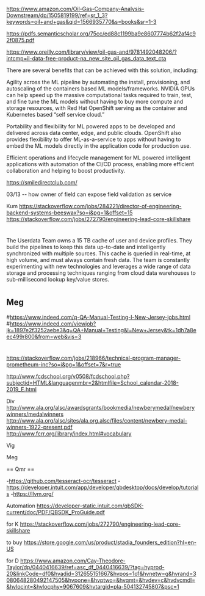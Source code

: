 https://www.amazon.com/Oil-Gas-Company-Analysis-Downstream/dp/1505819199/ref=sr_1_3?keywords=oil+and+gas&qid=1566935770&s=books&sr=1-3

https://pdfs.semanticscholar.org/75cc/ed88c1199ba9e8607774b62f2af4c92f0875.pdf

https://www.oreilly.com/library/view/oil-gas-and/9781492048206/?intcmp=il-data-free-product-na_new_site_oil_gas_data_text_cta

There are several benefits that can be achieved with this solution, including:

Agility across the ML pipeline by automating the install, provisioning, and autoscaling of the containers based ML models/frameworks.  NVIDIA GPUs can help speed up the massive computational tasks required to train, test, and fine tune the ML models without having to buy more compute and storage resources, with Red Hat OpenShift serving as the container and Kubernetes based “self service cloud.”

Portability and flexibility for ML powered apps to be developed and delivered across data center, edge, and public clouds. OpenShift also provides flexibility to offer ML-as-a-service to apps without having to embed the ML models directly in the application code for production use.

Efficient operations and lifecycle management for ML powered intelligent applications with automation of the CI/CD process, enabling more efficient collaboration and helping to boost productivity.

https://smiledirectclub.com/


03/13
  -- how owner of field can expose field validation as service


Kum
https://stackoverflow.com/jobs/284221/director-of-engineering-backend-systems-beeswax?so=i&pg=1&offset=15
https://stackoverflow.com/jobs/272790/engineering-lead-core-skillshare


#
The Userdata Team owns a 15 TB cache of user and device profiles. They build the pipelines to keep this data up-to-date and intelligently synchronized with multiple sources. This cache is queried in real-time, at high volume, and must always contain fresh data. The team is constantly experimenting with new technologies and leverages a wide range of data storage and processing techniques ranging from cloud data warehouses to sub-millisecond lookup key/value stores. 

#

## Meg
#https://www.indeed.com/q-QA-Manual-Testing-l-New-Jersey-jobs.html
#https://www.indeed.com/viewjob?jk=1897e2f3252aebe3&q=QA+Manual+Testing&l=New+Jersey&tk=1dh7a8eec499r800&from=web&vjs=3
#


https://stackoverflow.com/jobs/218966/technical-program-manager-prometheum-inc?so=i&pg=1&offset=7&r=true

http://www.fcdschool.org/v0508/fcdschool.php?subjectid=HTML&languagenmbr=2&htmlfile=School_calendar-2018-2019_E.html

Div
http://www.ala.org/alsc/awardsgrants/bookmedia/newberymedal/newberywinners/medalwinners
http://www.ala.org/alsc/sites/ala.org.alsc/files/content/newbery-medal-winners-1922-present.pdf
http://www.fcrr.org/library/index.html#vocabulary

Vig

Meg

== Qmr ==

-https://github.com/tesseract-ocr/tesseract
-https://developer.intuit.com/app/developer/qbdesktop/docs/develop/tutorials
-https://llvm.org/


Automation
https://developer-static.intuit.com/qbSDK-current/doc/PDF/QBSDK_ProGuide.pdf


for K
https://stackoverflow.com/jobs/272790/engineering-lead-core-skillshare


to buy
https://store.google.com/us/product/stadia_founders_edition?hl=en-US


for D
https://www.amazon.com/Cay-Theodore-Taylor/dp/0440416639/ref=asc_df_0440416639/?tag=hyprod-20&linkCode=df0&hvadid=312655151667&hvpos=1o1&hvnetw=g&hvrand=3080648280492147505&hvpone=&hvptwo=&hvqmt=&hvdev=c&hvdvcmdl=&hvlocint=&hvlocphy=9067609&hvtargid=pla-504132745807&psc=1
